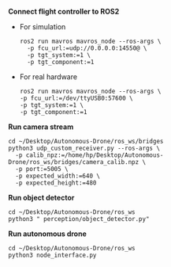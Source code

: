 **Connect flight controller to ROS2**
- For simulation
  ```
  ros2 run mavros mavros_node --ros-args \
    -p fcu_url:=udp://0.0.0.0:14550@ \
    -p tgt_system:=1 \
    -p tgt_component:=1
  ```
  
- For real hardware
  ```
  ros2 run mavros mavros_node --ros-args \
  -p fcu_url:=/dev/ttyUSB0:57600 \
  -p tgt_system:=1 \
  -p tgt_component:=1
  ```

**Run camera stream**
```
cd ~/Desktop/Autonomous-Drone/ros_ws/bridges
python3 udp_custom_receiver.py --ros-args \
  -p calib_npz:=/home/hp/Desktop/Autonomous-Drone/ros_ws/bridges/camera_calib.npz \
  -p port:=5005 \
  -p expected_width:=640 \
  -p expected_height:=480
```

**Run object detector**
```
cd ~/Desktop/Autonomous-Drone/ros_ws
python3 " perception/object_detector.py"
```

**Run autonomous drone**
```
cd ~/Desktop/Autonomous-Drone/ros_ws
python3 node_interface.py
```